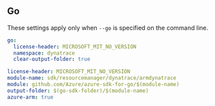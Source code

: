 ## Go

These settings apply only when `--go` is specified on the command line.

```yaml $(go)
go:
  license-header: MICROSOFT_MIT_NO_VERSION
  namespace: dynatrace
  clear-output-folder: true
```

``` yaml $(go) && $(track2)
license-header: MICROSOFT_MIT_NO_VERSION
module-name: sdk/resourcemanager/dynatrace/armdynatrace
module: github.com/Azure/azure-sdk-for-go/$(module-name)
output-folder: $(go-sdk-folder)/$(module-name)
azure-arm: true
```
